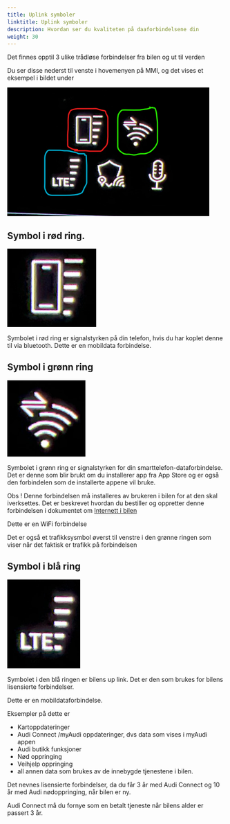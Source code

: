 ```yaml
---
title: Uplink symboler
linktitle: Uplink symboler
description: Hvordan ser du kvaliteten på daaforbindelsene din
weight: 30
---
```


Det finnes opptil 3 ulike trådløse forbindelser fra bilen og ut til verden

Du ser disse nederst til venste i hovemenyen på MMI, og det vises et eksempel i bildet under

![alt text](image.png)

## Symbol i rød ring.

![alt text](image-1.png)

Symbolet i rød ring er signalstyrken på din telefon, hvis du har koplet denne til via bluetooth. Dette er en mobildata forbindelse.

## Symbol i grønn ring

![alt text](image-2.png)

Symbolet i grønn ring er signalstyrken for din smarttelefon-dataforbindelse. Det er denne som blir brukt om du installerer app fra App Store og er også den forbindelen som de installerte appene vil bruke.

Obs ! Denne forbindelsen må installeres av brukeren i bilen for at den skal iverksettes. Det er beskrevet hvordan du bestiller og oppretter denne forbindelsen i dokumentet om [Internett i bilen](../internet-in-the-car)

Dette er en WiFi forbindelse

Det er også et trafikksysmbol øverst til venstre i den grønne ringen som viser når det faktisk er trafikk på forbindelsen


## Symbol i blå ring

![alt text](image-3.png)

Symbolet i den blå ringen er bilens up link. Det er den som brukes for bilens lisensierte forbindelser.

Dette er en mobildataforbindelse.

Eksempler på dette er

- Kartoppdateringer
- Audi Connect /myAudi oppdateringer, dvs data som vises i myAudi appen
- Audi butikk funksjoner
- Nød oppringing
- Veihjelp oppringing
- all annen data som brukes av de innebygde tjenestene i bilen.

Det nevnes lisensierte forbindelser, da du får 3 år med Audi Connect og 10 år med Audi nødoppringing, når bilen er ny.

Audi Connect må du fornye som en betalt tjeneste når bilens alder er passert 3 år.


